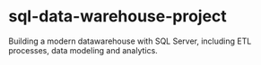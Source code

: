 # sql-data-warehouse-project
Building a modern datawarehouse with SQL Server, including ETL processes, data modeling and analytics.
